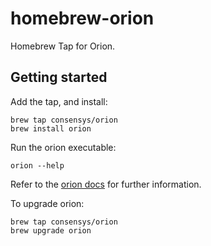 # homebrew-orion
Homebrew Tap for Orion.

## Getting started
Add the tap, and install:

```
brew tap consensys/orion
brew install orion
```
Run the orion executable:

```
orion --help
```

Refer to the [orion docs](https://docs.orion.consensys.net/) for further information.

To upgrade orion:
```
brew tap consensys/orion
brew upgrade orion
```
